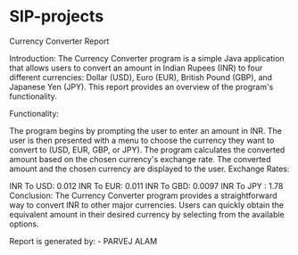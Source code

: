 # SIP-projects
Currency Converter Report

Introduction:
The Currency Converter program is a simple Java application that allows users to convert an amount in Indian Rupees (INR) to four different currencies: Dollar (USD), Euro (EUR), British Pound (GBP), and Japanese Yen (JPY). This report provides an overview of the program's functionality.

Functionality:

The program begins by prompting the user to enter an amount in INR.
The user is then presented with a menu to choose the currency they want to convert to (USD, EUR, GBP, or JPY).
The program calculates the converted amount based on the chosen currency's exchange rate.
The converted amount and the chosen currency are displayed to the user.
Exchange Rates:

 INR To USD: 0.012
 INR To EUR: 0.011
 INR To GBD: 0.0097
 INR To JPY  : 1.78
Conclusion:
The Currency Converter program provides a straightforward way to convert INR to other major currencies. Users can quickly obtain the equivalent amount in their desired currency by selecting from the available options.




 Report is generated by: - PARVEJ ALAM
